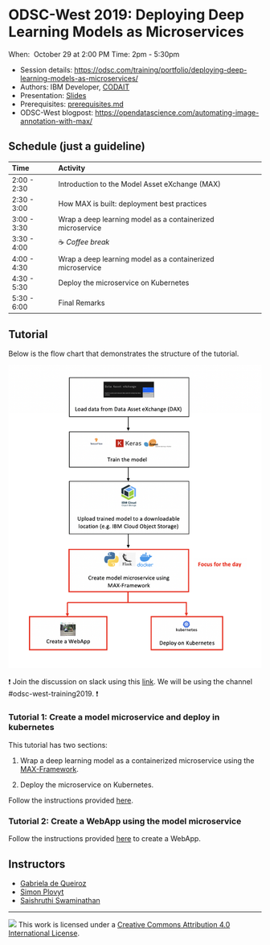 # ODSC-West 2019: Deploying Deep Learning Models as Microservices

When:  October 29 at 2:00 PM
Time: 2pm - 5:30pm

- Session details: https://odsc.com/training/portfolio/deploying-deep-learning-models-as-microservices/
- Authors: IBM Developer, [CODAIT](https://developer.ibm.com/code/open/centers/codait/)
- Presentation: [Slides](http://ibm.biz/ODSC2019-slides)
- Prerequisites: [prerequisites.md](prerequisites.md)
- ODSC-West blogpost: https://opendatascience.com/automating-image-annotation-with-max/

 
## Schedule (just a guideline)

| Time          | Activity                                                                                 |
| :------------ | :--------------------------------------------------------------------------------------- |
| 2:00 - 2:30   | Introduction to the Model Asset eXchange (MAX)
| 2:30 - 3:00   | How MAX is built: deployment best practices
| 3:00 - 3:30   | Wrap a deep learning model as a containerized microservice                               | 
| 3:30 - 4:00   | ☕ *Coffee break*                                                                         |
| 4:00 - 4:30   | Wrap a deep learning model as a containerized microservice                               |
| 4:30 - 5:30   | Deploy the microservice on Kubernetes                                                    |
| 5:30 - 6:00   | Final Remarks                                                                            |

## Tutorial

Below is the flow chart that demonstrates the structure of the tutorial. 

![flow](images/flow.png)


:exclamation: Join the discussion on slack using this [link](http://ibm.biz/max-slack-invite). We will be using the channel #odsc-west-training2019. :exclamation:

### Tutorial 1: Create a model microservice and deploy in kubernetes

This tutorial has two sections:

1. Wrap a deep learning model as a containerized microservice using the [MAX-Framework](https://ibm.biz/max-framework).

2. Deploy the microservice on Kubernetes.

Follow the instructions provided [here](max-fashion-mnist-wrapping-solution/README.md).

### Tutorial 2: Create a WebApp using the model microservice

Follow the instructions provided [here](https://github.com/CODAIT/max-fashion-mnist-tutorial-app/blob/master/README.md) to create a WebApp.

## Instructors

- [Gabriela de Queiroz](https://k-roz.com/)
- [Simon Plovyt](https://www.linkedin.com/in/splovyt/en)
- [Saishruthi Swaminathan](https://www.linkedin.com/in/saishruthi-swaminathan)

-----

![](https://i.creativecommons.org/l/by/4.0/88x31.png) This work is
licensed under a [Creative Commons Attribution 4.0 International
License](https://creativecommons.org/licenses/by/4.0/).
